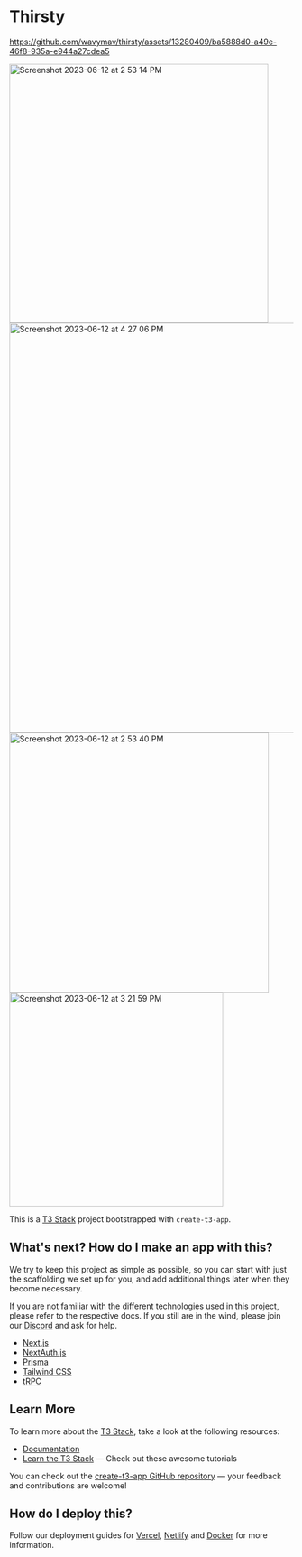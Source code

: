 # Thirsty

https://github.com/wavymav/thirsty/assets/13280409/ba5888d0-a49e-46f8-935a-e944a27cdea5



<img width="459" alt="Screenshot 2023-06-12 at 2 53 14 PM" src="https://github.com/wavymav/thirsty/assets/13280409/a237b6ad-7df5-4cc6-9456-739e489777a2">
<img width="726" alt="Screenshot 2023-06-12 at 4 27 06 PM" src="https://github.com/wavymav/thirsty/assets/13280409/f0be16a8-59f0-453b-b070-d463d93bf4f8">
<img width="460" alt="Screenshot 2023-06-12 at 2 53 40 PM" src="https://github.com/wavymav/thirsty/assets/13280409/cf0f985c-dd9e-4ce6-93fd-b9700a446528">
<img width="379" alt="Screenshot 2023-06-12 at 3 21 59 PM" src="https://github.com/wavymav/thirsty/assets/13280409/e5d207e1-0493-4de4-bbe6-ac796a830668">




This is a [T3 Stack](https://create.t3.gg/) project bootstrapped with `create-t3-app`.

## What's next? How do I make an app with this?

We try to keep this project as simple as possible, so you can start with just the scaffolding we set up for you, and add additional things later when they become necessary.

If you are not familiar with the different technologies used in this project, please refer to the respective docs. If you still are in the wind, please join our [Discord](https://t3.gg/discord) and ask for help.

- [Next.js](https://nextjs.org)
- [NextAuth.js](https://next-auth.js.org)
- [Prisma](https://prisma.io)
- [Tailwind CSS](https://tailwindcss.com)
- [tRPC](https://trpc.io)

## Learn More

To learn more about the [T3 Stack](https://create.t3.gg/), take a look at the following resources:

- [Documentation](https://create.t3.gg/)
- [Learn the T3 Stack](https://create.t3.gg/en/faq#what-learning-resources-are-currently-available) — Check out these awesome tutorials

You can check out the [create-t3-app GitHub repository](https://github.com/t3-oss/create-t3-app) — your feedback and contributions are welcome!

## How do I deploy this?

Follow our deployment guides for [Vercel](https://create.t3.gg/en/deployment/vercel), [Netlify](https://create.t3.gg/en/deployment/netlify) and [Docker](https://create.t3.gg/en/deployment/docker) for more information.
